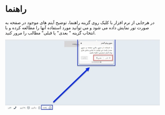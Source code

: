 # راهنما

در هرجایی از نرم افزار با کلیک روی گزینه راهنما، توضیح آیتم های موجود در صفحه به صورت تور نمایش داده می شود و می توانید مورد استفاده آنها را مطالعه کرده و با انتخاب گزینه " بعدی" یا قبلی" مطالب را مرور کنید.

![](help.jpg)